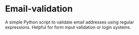 # Email-validation
A simple Python script to validate email addresses using regular expressions. Helpful for form input validation or login systems.
